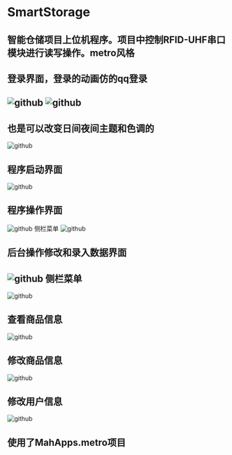 SmartStorage
============

智能仓储项目上位机程序。项目中控制RFID-UHF串口模块进行读写操作。metro风格
-------------------------------------------------------------------------
登录界面，登录的动画仿的qq登录
------------------------------
![github](https://github.com/ZigBee360/SmartStorage-PC-WPF/blob/master/Images/login.png "github") 
![github](https://github.com/ZigBee360/SmartStorage-PC-WPF/blob/master/Images/login2.png "github")
------------
也是可以改变日间夜间主题和色调的
--------------------------------
![github](https://github.com/ZigBee360/SmartStorage-PC-WPF/blob/master/Images/theme.png "github")

程序启动界面
------------
![github](https://github.com/ZigBee360/SmartStorage-PC-WPF/blob/master/Images/begin.png "github")

程序操作界面
------------
![github](https://github.com/ZigBee360/SmartStorage-PC-WPF/blob/master/Images/operateoutin.png "github")
侧栏菜单
![github](https://github.com/ZigBee360/SmartStorage-PC-WPF/blob/master/Images/operateoutinslid.png "github")

后台操作修改和录入数据界面
------------------------------------
![github](https://github.com/ZigBee360/SmartStorage-PC-WPF/blob/master/Images/operaterfid.png "github")
侧栏菜单
------------
![github](https://github.com/ZigBee360/SmartStorage-PC-WPF/blob/master/Images/operaterfidslid.png "github")

查看商品信息
------------
![github](https://github.com/ZigBee360/SmartStorage-PC-WPF/blob/master/Images/seedata.png "github")

修改商品信息
------------
![github](https://github.com/ZigBee360/SmartStorage-PC-WPF/blob/master/Images/changedata.png "github")

修改用户信息
------------
![github](https://github.com/ZigBee360/SmartStorage-PC-WPF/blob/master/Images/seeuser.png "github")

使用了MahApps.metro项目
-----------------------
